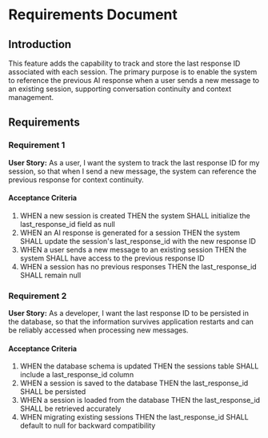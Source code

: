 # Requirements Document

## Introduction

This feature adds the capability to track and store the last response ID associated with each session. The primary purpose is to enable the system to reference the previous AI response when a user sends a new message to an existing session, supporting conversation continuity and context management.

## Requirements

### Requirement 1

**User Story:** As a user, I want the system to track the last response ID for my session, so that when I send a new message, the system can reference the previous response for context continuity.

#### Acceptance Criteria

1. WHEN a new session is created THEN the system SHALL initialize the last_response_id field as null
2. WHEN an AI response is generated for a session THEN the system SHALL update the session's last_response_id with the new response ID
3. WHEN a user sends a new message to an existing session THEN the system SHALL have access to the previous response ID
4. WHEN a session has no previous responses THEN the last_response_id SHALL remain null

### Requirement 2

**User Story:** As a developer, I want the last response ID to be persisted in the database, so that the information survives application restarts and can be reliably accessed when processing new messages.

#### Acceptance Criteria

1. WHEN the database schema is updated THEN the sessions table SHALL include a last_response_id column
2. WHEN a session is saved to the database THEN the last_response_id SHALL be persisted
3. WHEN a session is loaded from the database THEN the last_response_id SHALL be retrieved accurately
4. WHEN migrating existing sessions THEN the last_response_id SHALL default to null for backward compatibility